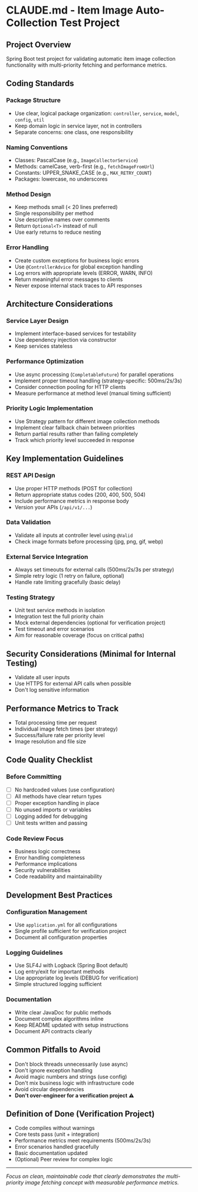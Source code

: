 # CLAUDE.md - Item Image Auto-Collection Test Project

## Project Overview
Spring Boot test project for validating automatic item image collection functionality with multi-priority fetching and performance metrics.

## Coding Standards

### Package Structure
- Use clear, logical package organization: `controller`, `service`, `model`, `config`, `util`
- Keep domain logic in service layer, not in controllers
- Separate concerns: one class, one responsibility

### Naming Conventions
- Classes: PascalCase (e.g., `ImageCollectorService`)
- Methods: camelCase, verb-first (e.g., `fetchImageFromUrl`)
- Constants: UPPER_SNAKE_CASE (e.g., `MAX_RETRY_COUNT`)
- Packages: lowercase, no underscores

### Method Design
- Keep methods small (< 20 lines preferred)
- Single responsibility per method
- Use descriptive names over comments
- Return `Optional<T>` instead of null
- Use early returns to reduce nesting

### Error Handling
- Create custom exceptions for business logic errors
- Use `@ControllerAdvice` for global exception handling
- Log errors with appropriate levels (ERROR, WARN, INFO)
- Return meaningful error messages to clients
- Never expose internal stack traces to API responses

## Architecture Considerations

### Service Layer Design
- Implement interface-based services for testability
- Use dependency injection via constructor
- Keep services stateless

### Performance Optimization
- Use async processing (`CompletableFuture`) for parallel operations
- Implement proper timeout handling (strategy-specific: 500ms/2s/3s)
- Consider connection pooling for HTTP clients
- Measure performance at method level (manual timing sufficient)

### Priority Logic Implementation
- Use Strategy pattern for different image collection methods
- Implement clear fallback chain between priorities
- Return partial results rather than failing completely
- Track which priority level succeeded in response

## Key Implementation Guidelines

### REST API Design
- Use proper HTTP methods (POST for collection)
- Return appropriate status codes (200, 400, 500, 504)
- Include performance metrics in response body
- Version your APIs (`/api/v1/...`)

### Data Validation
- Validate all inputs at controller level using `@Valid`
- Check image formats before processing (jpg, png, gif, webp)

### External Service Integration
- Always set timeouts for external calls (500ms/2s/3s per strategy)
- Simple retry logic (1 retry on failure, optional)
- Handle rate limiting gracefully (basic delay)

### Testing Strategy
- Unit test service methods in isolation
- Integration test the full priority chain
- Mock external dependencies (optional for verification project)
- Test timeout and error scenarios
- Aim for reasonable coverage (focus on critical paths)

## Security Considerations (Minimal for Internal Testing)
- Validate all user inputs
- Use HTTPS for external API calls when possible
- Don't log sensitive information

## Performance Metrics to Track
- Total processing time per request
- Individual image fetch times (per strategy)
- Success/failure rate per priority level
- Image resolution and file size

## Code Quality Checklist

### Before Committing
- [ ] No hardcoded values (use configuration)
- [ ] All methods have clear return types
- [ ] Proper exception handling in place
- [ ] No unused imports or variables
- [ ] Logging added for debugging
- [ ] Unit tests written and passing

### Code Review Focus
- Business logic correctness
- Error handling completeness
- Performance implications
- Security vulnerabilities
- Code readability and maintainability

## Development Best Practices

### Configuration Management
- Use `application.yml` for all configurations
- Single profile sufficient for verification project
- Document all configuration properties

### Logging Guidelines
- Use SLF4J with Logback (Spring Boot default)
- Log entry/exit for important methods
- Use appropriate log levels (DEBUG for verification)
- Simple structured logging sufficient

### Documentation
- Write clear JavaDoc for public methods
- Document complex algorithms inline
- Keep README updated with setup instructions
- Document API contracts clearly

## Common Pitfalls to Avoid

- Don't block threads unnecessarily (use async)
- Don't ignore exception handling
- Avoid magic numbers and strings (use config)
- Don't mix business logic with infrastructure code
- Avoid circular dependencies
- **Don't over-engineer for a verification project** ⚠️

## Definition of Done (Verification Project)

- Code compiles without warnings
- Core tests pass (unit + integration)
- Performance metrics meet requirements (500ms/2s/3s)
- Error scenarios handled gracefully
- Basic documentation updated
- (Optional) Peer review for complex logic

---

*Focus on clean, maintainable code that clearly demonstrates the multi-priority image fetching concept with measurable performance metrics.*